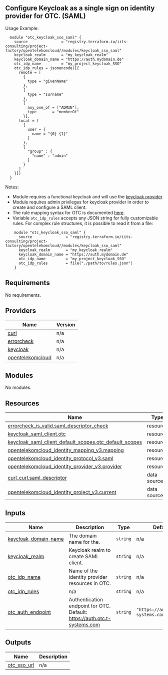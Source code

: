 ## Configure Keycloak as a single sign on identity provider for OTC. (SAML)

Usage Example:

```hcl
  module "otc_keycloak_sso_saml" {
    source               = "registry.terraform.io/iits-consulting/project-factory/opentelekomcloud//modules/keycloak_sso_saml"
    keycloak_realm       = "my_keycloak_realm"
    keycloak_domain_name = "https://auth.mydomain.de"
    otc_idp_name         = "my_project_keycloak_SSO"
    otc_idp_rules = jsonencode([{
      remote = [
        {
          type = "givenName"
        },
        {
          type = "surname"
        },
        {
          any_one_of = ["ADMIN"],
          type       = "memberOf"
        }],
      local = [
        {
          user = {
            name = "{0} {1}"
          }
        },
        {
          "group" : {
            "name" : "admin"
          }
        }
      ]
    }])
  }
```

Notes:
- Module requires a functional keycloak and will use the [keycloak provider](https://registry.terraform.io/providers/mrparkers/keycloak/latest/docs)
- Module requires admin privileges for keycloak provider in order to create and configure a SAML client.
- The rule mapping syntax for OTC is documented [here](https://docs.otc.t-systems.com/en-us/usermanual/iam/en-us_topic_0079620340.html).
- Variable `otc_idp_rules` accepts any JSON string for fully customizable rules. For complex rule structures, it is possible to read it from a file:
```hcl
    module "otc_keycloak_sso_saml" {
      source               = "registry.terraform.io/iits-consulting/project-factory/opentelekomcloud//modules/keycloak_sso_saml"
      keycloak_realm       = "my_keycloak_realm"
      keycloak_domain_name = "https://auth.mydomain.de"
      otc_idp_name         = "my_project_keycloak_SSO"
      otc_idp_rules        = file("./path/to/rules.json")
    }
```

<!-- BEGIN_TF_DOCS -->
## Requirements

No requirements.

## Providers

| Name | Version |
|------|---------|
| <a name="provider_curl"></a> [curl](#provider\_curl) | n/a |
| <a name="provider_errorcheck"></a> [errorcheck](#provider\_errorcheck) | n/a |
| <a name="provider_keycloak"></a> [keycloak](#provider\_keycloak) | n/a |
| <a name="provider_opentelekomcloud"></a> [opentelekomcloud](#provider\_opentelekomcloud) | n/a |

## Modules

No modules.

## Resources

| Name | Type |
|------|------|
| [errorcheck_is_valid.saml_descriptor_check](https://registry.terraform.io/providers/iits-consulting/errorcheck/latest/docs/resources/is_valid) | resource |
| [keycloak_saml_client.otc](https://registry.terraform.io/providers/mrparkers/keycloak/latest/docs/resources/saml_client) | resource |
| [keycloak_saml_client_default_scopes.otc_default_scopes](https://registry.terraform.io/providers/mrparkers/keycloak/latest/docs/resources/saml_client_default_scopes) | resource |
| [opentelekomcloud_identity_mapping_v3.mapping](https://registry.terraform.io/providers/opentelekomcloud/opentelekomcloud/latest/docs/resources/identity_mapping_v3) | resource |
| [opentelekomcloud_identity_protocol_v3.saml](https://registry.terraform.io/providers/opentelekomcloud/opentelekomcloud/latest/docs/resources/identity_protocol_v3) | resource |
| [opentelekomcloud_identity_provider_v3.provider](https://registry.terraform.io/providers/opentelekomcloud/opentelekomcloud/latest/docs/resources/identity_provider_v3) | resource |
| [curl_curl.saml_descriptor](https://registry.terraform.io/providers/anschoewe/curl/latest/docs/data-sources/curl) | data source |
| [opentelekomcloud_identity_project_v3.current](https://registry.terraform.io/providers/opentelekomcloud/opentelekomcloud/latest/docs/data-sources/identity_project_v3) | data source |

## Inputs

| Name | Description | Type | Default | Required |
|------|-------------|------|---------|:--------:|
| <a name="input_keycloak_domain_name"></a> [keycloak\_domain\_name](#input\_keycloak\_domain\_name) | The domain name for the. | `string` | n/a | yes |
| <a name="input_keycloak_realm"></a> [keycloak\_realm](#input\_keycloak\_realm) | Keycloak realm to create SAML client. | `string` | n/a | yes |
| <a name="input_otc_idp_name"></a> [otc\_idp\_name](#input\_otc\_idp\_name) | Name of the identity provider resources in OTC. | `string` | n/a | yes |
| <a name="input_otc_idp_rules"></a> [otc\_idp\_rules](#input\_otc\_idp\_rules) | n/a | `string` | n/a | yes |
| <a name="input_otc_auth_endpoint"></a> [otc\_auth\_endpoint](#input\_otc\_auth\_endpoint) | Authentication endpoint for OTC. Default: https://auth.otc.t-systems.com | `string` | `"https://auth.otc.t-systems.com"` | no |

## Outputs

| Name | Description |
|------|-------------|
| <a name="output_otc_sso_url"></a> [otc\_sso\_url](#output\_otc\_sso\_url) | n/a |
<!-- END_TF_DOCS -->
